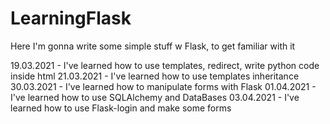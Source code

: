 # LearningFlask
Here I'm gonna write some simple stuff w Flask, to get familiar with it

19.03.2021 - I've learned how to use templates, redirect, write python code inside html
21.03.2021 - I've learned how to use templates inheritance
30.03.2021 - I've learned how to manipulate forms with Flask
01.04.2021 - I've learned how to use SQLAlchemy and DataBases
03.04.2021 - I've learned how to use Flask-login and make some forms